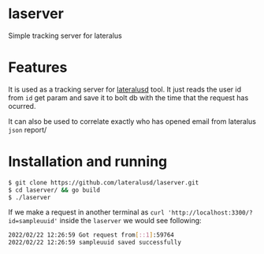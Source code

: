 # laserver
Simple tracking server for lateralus

# Features
It is used as a tracking server for [lateralusd](https://github.com/lateralusd/lateralus) tool. It just reads the user id from `id` get param and save it to bolt db with the time that the request has ocurred.

It can also be used to correlate exactly who has opened email from lateralus `json` report/

# Installation and running

```bash
$ git clone https://github.com/lateralusd/laserver.git
$ cd laserver/ && go build
$ ./laserver
```

If we make a request in another terminal as `curl 'http://localhost:3300/?id=sampleuuid'` inside the `laserver` we would see following:

```bash
2022/02/22 12:26:59 Got request from[::1]:59764
2022/02/22 12:26:59 sampleuuid saved successfully
```